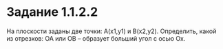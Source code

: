 # Задание 1.1.2.2

На плоскости заданы две точки: A(x1,y1) и B(x2,y2). Определить, какой из отрезков: OA или OB – образует больший угол с осью Ox.